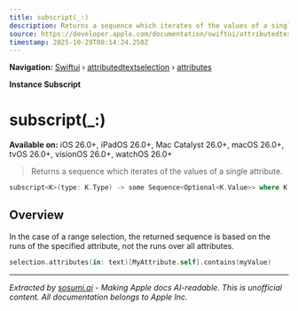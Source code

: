 ```yaml
---
title: subscript(_:)
description: Returns a sequence which iterates of the values of a single attribute.
source: https://developer.apple.com/documentation/swiftui/attributedtextselection/attributes/subscript(_:)
timestamp: 2025-10-29T00:14:24.250Z
---
```


**Navigation:** [Swiftui](/documentation/swiftui) › [attributedtextselection](/documentation/swiftui/attributedtextselection) › [attributes](/documentation/swiftui/attributedtextselection/attributes)

**Instance Subscript**

# subscript(_:)

**Available on:** iOS 26.0+, iPadOS 26.0+, Mac Catalyst 26.0+, macOS 26.0+, tvOS 26.0+, visionOS 26.0+, watchOS 26.0+

> Returns a sequence which iterates of the values of a single attribute.

```swift
subscript<K>(type: K.Type) -> some Sequence<Optional<K.Value>> where K : AttributedStringKey, K.Value : Sendable { get }
```

## Overview

In the case of a range selection, the returned sequence is based on the runs of the specified attribute, not the runs over all attributes.

```swift
selection.attributes(in: text)[MyAttribute.self].contains(myValue)
```

---

*Extracted by [sosumi.ai](https://sosumi.ai) - Making Apple docs AI-readable.*
*This is unofficial content. All documentation belongs to Apple Inc.*
